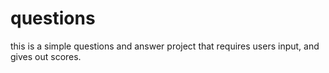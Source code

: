 # questions
this is a simple questions and answer project that requires users input, and gives out scores.
